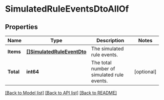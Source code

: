 # SimulatedRuleEventsDtoAllOf

## Properties

Name | Type | Description | Notes
------------ | ------------- | ------------- | -------------
**Items** | [**[]SimulatedRuleEventDto**](SimulatedRuleEventDto.md) | The simulated rule events. | 
**Total** | **int64** | The total number of simulated rule events. | [optional] 

[[Back to Model list]](../README.md#documentation-for-models) [[Back to API list]](../README.md#documentation-for-api-endpoints) [[Back to README]](../README.md)


